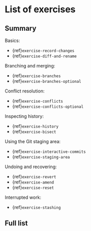 # List of exercises

## Summary

Basics:
- {ref}`exercise-record-changes`
- {ref}`exercise-diff-and-rename`

Branching and merging:
- {ref}`exercise-branches`
- {ref}`exercise-branches-optional`

Conflict resolution:
- {ref}`exercise-conflicts`
- {ref}`exercise-conflicts-optional`

Inspecting history:
- {ref}`exercise-history`
- {ref}`exercise-bisect`

Using the Git staging area:
- {ref}`exercise-interactive-commits`
- {ref}`exercise-staging-area`

Undoing and recovering:
- {ref}`exercise-revert`
- {ref}`exercise-amend`
- {ref}`exercise-reset`

Interrupted work:
- {ref}`exercise-stashing`


## Full list

```{exerciselist}
```
